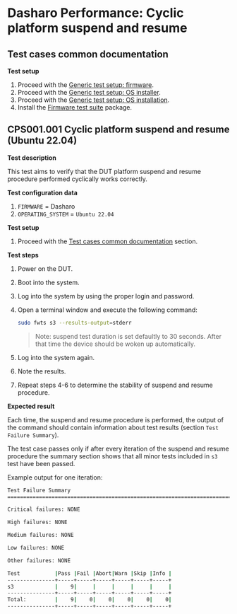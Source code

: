 # Dasharo Performance: Cyclic platform suspend and resume

## Test cases common documentation

**Test setup**

1. Proceed with the
    [Generic test setup: firmware](../../generic-test-setup#firmware).
1. Proceed with the
    [Generic test setup: OS installer](../../generic-test-setup#os-installer).
1. Proceed with the
    [Generic test setup: OS installation](../../generic-test-setup#os-installation).
1. Install the [Firmware test suite](https://wiki.ubuntu.com/FirmwareTestSuite)
    package.

## CPS001.001 Cyclic platform suspend and resume (Ubuntu 22.04)

**Test description**

This test aims to verify that the DUT platform suspend and resume procedure
performed cyclically works correctly.

**Test configuration data**

1. `FIRMWARE` = Dasharo
1. `OPERATING_SYSTEM` = `Ubuntu 22.04`

**Test setup**

1. Proceed with the
    [Test cases common documentation](#test-cases-common-documentation) section.

**Test steps**

1. Power on the DUT.
1. Boot into the system.
1. Log into the system by using the proper login and password.
1. Open a terminal window and execute the following command:

    ```bash
    sudo fwts s3 --results-output=stderr
    ```

    > Note: suspend test duration is set defaultly to 30 seconds. After
    that time the device should be woken up automatically.

1. Log into the system again.
1. Note the results.
1. Repeat steps 4-6 to determine the stability of suspend and resume procedure.

**Expected result**

Each time, the suspend and resume procedure is performed, the output of the
command should contain information about test results (section
`Test Failure Summary`).

The test case passes only if after every iteration of the suspend and resume
procedure the summary section shows that all minor tests included in `s3` test
have been passed.

Example output for one iteration:

```bash
Test Failure Summary
================================================================================

Critical failures: NONE

High failures: NONE

Medium failures: NONE

Low failures: NONE

Other failures: NONE

Test           |Pass |Fail |Abort|Warn |Skip |Info |
---------------+-----+-----+-----+-----+-----+-----+
s3             |    9|     |     |     |     |     |
---------------+-----+-----+-----+-----+-----+-----+
Total:         |    9|    0|    0|    0|    0|    0|
---------------+-----+-----+-----+-----+-----+-----+
```
